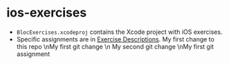 ios-exercises
=============

- `BlocExercises.xcodeproj` contains the Xcode project with iOS exercises.
- Specific assignments are in [Exercise Descriptions](Exercise%20Descriptions/).
My first change to this repo
\nMy first git change
\n My second git change
\nMy first git assignment
